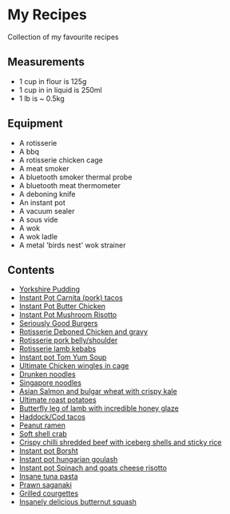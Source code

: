 # My Recipes

Collection of my favourite recipes


## Measurements

* 1 cup in flour is 125g
* 1 cup in in liquid is 250ml
* 1 lb is ~ 0.5kg

## Equipment

* A rotisserie
* A bbq
* A rotisserie chicken cage
* A meat smoker
* A bluetooth smoker thermal probe
* A bluetooth meat thermometer
* A deboning knife
* An instant pot
* A vacuum sealer
* A sous vide
* A wok
* A wok ladle
* A metal 'birds nest' wok strainer

## Contents

* [Yorkshire Pudding](yorkshire-pudding.md)
* [Instant Pot Carnita (pork) tacos](carnita-tacos-instant-pot.md)
* [Instant Pot Butter Chicken](butter-chicken-curry-instant-pot.md)
* [Instant Pot Mushroom Risotto](mushroom-risotto-instant-pot.md)
* [Seriously Good Burgers](seriously-good-burgers.md)
* [Rotisserie Deboned Chicken and gravy]()
* [Rotisserie pork belly/shoulder]()
* [Rotisserie lamb kebabs]()
* [Instant pot Tom Yum Soup]()
* [Ultimate Chicken wingles in cage]()
* [Drunken noodles]()
* [Singapore noodles]()
* [Asian Salmon and bulgar wheat with crispy kale]()
* [Ultimate roast potatoes]()
* [Butterfly leg of lamb with incredible honey glaze]()
* [Haddock/Cod tacos]()
* [Peanut ramen]()
* [Soft shell crab]()
* [Crispy chilli shredded beef with iceberg shells and sticky rice]()
* [Instant pot Borsht]()
* [Instant pot hungarian goulash]()
* [Instant pot Spinach and goats cheese risotto]()
* [Insane tuna pasta]()
* [Prawn saganaki]()
* [Grilled courgettes]()
* [Insanely delicious butternut squash]()
